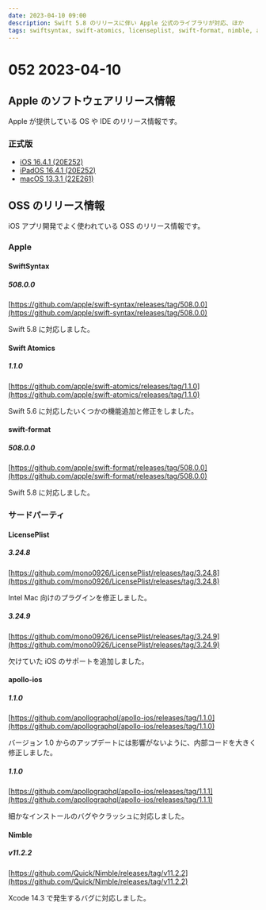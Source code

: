 ```yaml
---
date: 2023-04-10 09:00
description: Swift 5.8 のリリースに伴い Apple 公式のライブラリが対応、ほか
tags: swiftsyntax, swift-atomics, licenseplist, swift-format, nimble, apollo-ios
---
```

# 052 2023-04-10

## Apple のソフトウェアリリース情報

Apple が提供している OS や IDE のリリース情報です。

### 正式版

- [iOS 16.4.1 (20E252)](https://developer.apple.com/news/releases/?id=04072023c)
- [iPadOS 16.4.1 (20E252)](https://developer.apple.com/news/releases/?id=04072023b)
- [macOS 13.3.1 (22E261)](https://developer.apple.com/news/releases/?id=04072023a)

## OSS のリリース情報

iOS アプリ開発でよく使われている OSS のリリース情報です。

### Apple

#### SwiftSyntax

##### 508.0.0

[https://github.com/apple/swift-syntax/releases/tag/508.0.0](https://github.com/apple/swift-syntax/releases/tag/508.0.0)

Swift 5.8 に対応しました。

#### Swift Atomics

##### 1.1.0

[https://github.com/apple/swift-atomics/releases/tag/1.1.0](https://github.com/apple/swift-atomics/releases/tag/1.1.0)

Swift 5.6 に対応したいくつかの機能追加と修正をしました。

#### swift-format

##### 508.0.0

[https://github.com/apple/swift-format/releases/tag/508.0.0](https://github.com/apple/swift-format/releases/tag/508.0.0)

Swift 5.8 に対応しました。

### サードパーティ

#### LicensePlist

##### 3.24.8

[https://github.com/mono0926/LicensePlist/releases/tag/3.24.8](https://github.com/mono0926/LicensePlist/releases/tag/3.24.8)

Intel Mac 向けのプラグインを修正しました。

##### 3.24.9

[https://github.com/mono0926/LicensePlist/releases/tag/3.24.9](https://github.com/mono0926/LicensePlist/releases/tag/3.24.9)

欠けていた iOS のサポートを追加しました。

#### apollo-ios

##### 1.1.0

[https://github.com/apollographql/apollo-ios/releases/tag/1.1.0](https://github.com/apollographql/apollo-ios/releases/tag/1.1.0)

バージョン 1.0 からのアップデートには影響がないように、内部コードを大きく修正しました。

##### 1.1.0

[https://github.com/apollographql/apollo-ios/releases/tag/1.1.1](https://github.com/apollographql/apollo-ios/releases/tag/1.1.1)

細かなインストールのバグやクラッシュに対応しました。

#### Nimble

##### v11.2.2

[https://github.com/Quick/Nimble/releases/tag/v11.2.2](https://github.com/Quick/Nimble/releases/tag/v11.2.2)

Xcode 14.3 で発生するバグに対応しました。

